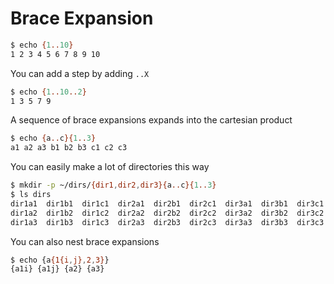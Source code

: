 # Brace Expansion

```bash
$ echo {1..10}
1 2 3 4 5 6 7 8 9 10
```

You can add a step by adding `..X`

```bash
$ echo {1..10..2}
1 3 5 7 9
```

A sequence of brace expansions expands into the cartesian product

```bash
$ echo {a..c}{1..3}
a1 a2 a3 b1 b2 b3 c1 c2 c3
```

You can easily make a lot of directories this way

```bash
$ mkdir -p ~/dirs/{dir1,dir2,dir3}{a..c}{1..3}
$ ls dirs
dir1a1  dir1b1  dir1c1  dir2a1  dir2b1  dir2c1  dir3a1  dir3b1  dir3c1
dir1a2  dir1b2  dir1c2  dir2a2  dir2b2  dir2c2  dir3a2  dir3b2  dir3c2
dir1a3  dir1b3  dir1c3  dir2a3  dir2b3  dir2c3  dir3a3  dir3b3  dir3c3
```

You can also nest brace expansions
```bash
$ echo {a{1{i,j},2,3}}
{a1i} {a1j} {a2} {a3}
```
